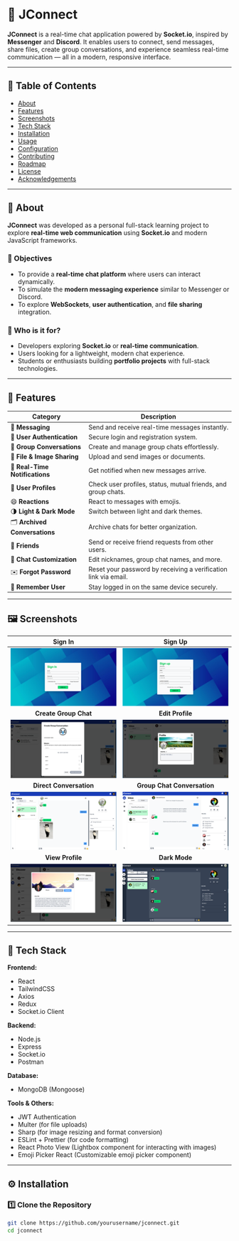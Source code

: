 # 💬 JConnect

**JConnect** is a real-time chat application powered by **Socket.io**, inspired by **Messenger** and **Discord**. It enables users to connect, send messages, share files, create group conversations, and experience seamless real-time communication — all in a modern, responsive interface.

---

## 📑 Table of Contents

- [About](#-about)
- [Features](#-features)
- [Screenshots](#-screenshots)
- [Tech Stack](#-tech-stack)
- [Installation](#-installation)
- [Usage](#-usage)
- [Configuration](#-configuration)
- [Contributing](#-contributing)
- [Roadmap](#-roadmap)
- [License](#-license)
- [Acknowledgements](#-acknowledgements)

---

## 📝 About

**JConnect** was developed as a personal full-stack learning project to explore **real-time web communication** using **Socket.io** and modern JavaScript frameworks.

### 🎯 Objectives
- To provide a **real-time chat platform** where users can interact dynamically.
- To simulate the **modern messaging experience** similar to Messenger or Discord.
- To explore **WebSockets**, **user authentication**, and **file sharing** integration.

### 👥 Who is it for?
- Developers exploring **Socket.io** or **real-time communication**.
- Users looking for a lightweight, modern chat experience.
- Students or enthusiasts building **portfolio projects** with full-stack technologies.

---

## 🚀 Features

| Category | Description |
|-----------|-------------|
| 💬 **Messaging** | Send and receive real-time messages instantly. |
| 🔐 **User Authentication** | Secure login and registration system. |
| 👥 **Group Conversations** | Create and manage group chats effortlessly. |
| 📎 **File & Image Sharing** | Upload and send images or documents. |
| 🔔 **Real-Time Notifications** | Get notified when new messages arrive. |
| 👤 **User Profiles** | Check user profiles, status, mutual friends, and group chats. |
| 😄 **Reactions** | React to messages with emojis. |
| 🌗 **Light & Dark Mode** | Switch between light and dark themes. |
| 🗂️ **Archived Conversations** | Archive chats for better organization. |
| 🤝 **Friends** | Send or receive friend requests from other users. |
| 🎨 **Chat Customization** | Edit nicknames, group chat names, and more. |
| ✉️ **Forgot Password** | Reset your password by receiving a verification link via email. |
| 🔁 **Remember User** | Stay logged in on the same device securely. |
---

## 🖼️ Screenshots

| **Sign In** | **Sign Up** |
|:-----------:|:------------:|
| ![Sign in](./screenshots/signin.png) | ![Sign Up](./screenshots/signup.png) |
| **Create Group Chat** | **Edit Profile** |
| ![Create Group Chat](./screenshots/create-gc.png) | ![Edit Profile](./screenshots/edit-profile.png) |
| **Direct Conversation** | **Group Chat Conversation** |
| ![User Conversation](./screenshots/direct.png) | ![Group Chat Conversation](./screenshots/gc.png) |
| **View Profile** | **Dark Mode** |
| ![Profile](./screenshots/view-profile.png) | ![Dark Mode](./screenshots/dark-mode.png) |

---

## 🧠 Tech Stack

**Frontend:**  
- React  
- TailwindCSS  
- Axios
- Redux
- Socket.io Client

**Backend:**  
- Node.js  
- Express  
- Socket.io
- Postman

**Database:**  
- MongoDB (Mongoose)

**Tools & Others:**  
- JWT Authentication  
- Multer (for file uploads)
- Sharp (for image resizing and format conversion)  
- ESLint + Prettier (for code formatting)
- React Photo View (Lightbox component for interacting with images)
- Emoji Picker React (Customizable emoji picker component)

---

## ⚙️ Installation

### 1️⃣ Clone the Repository
```bash
git clone https://github.com/yourusername/jconnect.git
cd jconnect
